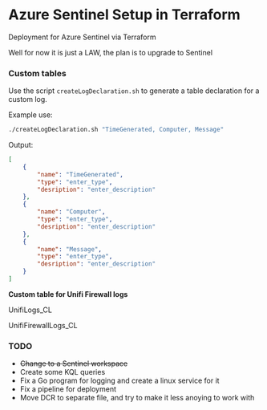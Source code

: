 
# Azure Sentinel Setup in Terraform

Deployment for Azure Sentinel via Terraform

Well for now it is just a LAW, the plan is to upgrade to Sentinel

### Custom tables

Use the script `createLogDeclaration.sh` to generate a table declaration for a custom log.

Example use:

```sh
./createLogDeclaration.sh "TimeGenerated, Computer, Message"
```

Output:

```json
[
    {
        "name": "TimeGenerated",
        "type": "enter_type",
        "desription": "enter_description"
    },
    {
        "name": "Computer",
        "type": "enter_type",
        "desription": "enter_description"
    },
    {
        "name": "Message",
        "type": "enter_type",
        "desription": "enter_description"
    }
]
```

**Custom table for Unifi Firewall logs**

UnifiLogs_CL

UnifiFirewallLogs_CL


### TODO

- ~~Change to a Sentinel workspace~~
- Create some KQL queries
- Fix a Go program for logging and create a linux service for it
- Fix a pipeline for deployment
- Move DCR to separate file, and try to make it less anoying to work with